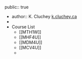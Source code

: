 public:: true

- author::  K. Cluchey [k.cluchey.ca](https://k.cluchey.ca)
-
- Course List
	- [[MTH1W]]
	- [[MHF4U]]
	- [[MDM4U]]
	- [[MCV4U]]
	-